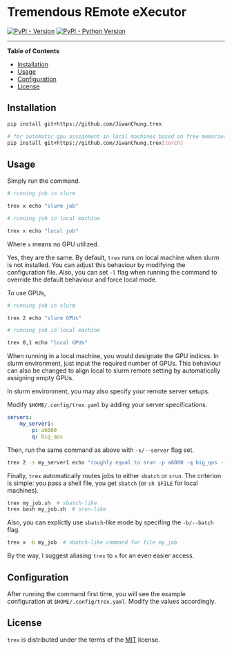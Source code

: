 # Tremendous REmote eXecutor

[![PyPI - Version](https://img.shields.io/pypi/v/trex.svg)](https://pypi.org/project/trex)
[![PyPI - Python Version](https://img.shields.io/pypi/pyversions/trex.svg)](https://pypi.org/project/trex)

-----

**Table of Contents**

- [Installation](#installation)
- [Usage](#usage)
- [Configuration](#configuration)
- [License](#license)

## Installation

```bash
pip install git+https://github.com/JiwanChung.trex

# for automatic gpu assignment in local machines based on free memories
pip install git+https://github.com/JiwanChung.trex[torch]
```

## Usage

Simply run the command.

```bash
# running job in slurm

trex x echo "slurm job"

# running job in local machine

trex x echo "local job"
```

Where `x` means no GPU utilized.

Yes, they are the same. By default, `trex` runs on local machine when slurm is not installed.
You can adjust this behaviour by modifying the configuration file.
Also, you can set `-l` flag when running the command to override the default behaviour and force local mode.

To use GPUs,

```bash
# running job in slurm

trex 2 echo "slurm GPUs"

# running job in local machine

trex 0,1 echo "local GPUs"
```

When running in a local machine, you would designate the GPU indices. In slurm environment, just input the required number of GPUs.
This behaviour can also be changed to align local to slurm remote setting by automatically assigning empty GPUs.

In slurm environment, you may also specify your remote server setups.

Modify `$HOME/.config/trex.yaml` by adding your server specifications.

```yaml
servers:
    my_server1:
        p: a6000
        q: big_qos
```

Then, run the same command as above with `-s/--server` flag set.

```bash
trex 2 -s my_server1 echo "roughly equal to srun -p a6000 -q big_qos --gres=gpu:2 echo"
```

Finally, `trex` automatically routes jobs to either `sbatch` or `srun`.
The criterion is simple: you pass a shell file, you get `sbatch` (or `sh $FILE` for local machines).

```bash
trex my_job.sh  # sbatch-like
trex bash my_job.sh  # srun-like
```

Also, you can explictly use `sbatch`-like mode by specifing the `-b/--batch` flag.

```bash
trex x -b my_job  # sbatch-like command for file my_job
```

By the way, I suggest aliasing `trex` to `x` for an even easier access.

## Configuration

After running the command first time, you will see the example configuration at `$HOME/.config/trex.yaml`.
Modify the values accordingly.

## License

`trex` is distributed under the terms of the [MIT](https://spdx.org/licenses/MIT.html) license.

